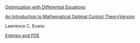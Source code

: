 
[Optimization with Differential Equations](http://www.mat.uc.pt/eopt/6sessao-eopt.pdf)

[An Introduction to Mathematical Optimal Control TheoryVersion](https://math.berkeley.edu/~evans/control.course.pdf)

Lawrence C. Evans

[Entropy and PDE](https://math.berkeley.edu/~evans/entropy.and.PDE.pdf)
